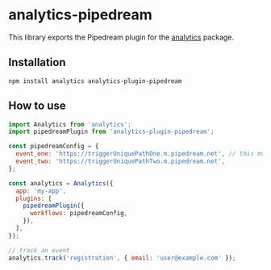 # analytics-pipedream

This library exports the Pipedream plugin for the [analytics](https://www.npmjs.com/package/analytics) package.

## Installation

```
npm install analytics analytics-plugin-pipedream
```

## How to use

```javascript
import Analytics from 'analytics';
import pipedreamPlugin from 'analytics-plugin-pipedream';

const pipedreamConfig = {
  event_one: 'https://triggerUniquePathOne.m.pipedream.net', // this must be pipedream workflow trigger url
  event_two: 'https://triggerUniquePathTwo.m.pipedream.net',
};

const analytics = Analytics({
  app: 'my-app',
  plugins: [
    pipedreamPlugin({
      workflows: pipedreamConfig,
    }),
  ],
});

// track an event
analytics.track('registration', { email: 'user@example.com' });
```
